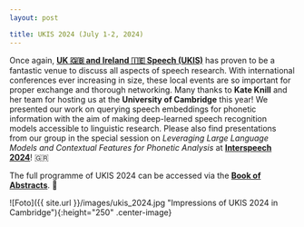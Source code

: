 ```yaml
---
layout: post

title: UKIS 2024 (July 1-2, 2024)
---
```


Once again, <a href="https://ukis2024.eng.cam.ac.uk/" target="_blank" rel="noopener"><strong>UK &#127468;&#127463; and Ireland &#127470;&#127466; Speech (UKIS)</strong></a> has proven to be a fantastic venue to discuss all aspects of speech research.
With international conferences ever increasing in size, these local events are so important for proper exchange and thorough networking. 
Many thanks to <strong>Kate Knill</strong> and her team for hosting us at the <strong>University of Cambridge</strong> this year! 
We presented our work on querying speech embeddings for phonetic information with the aim of making deep-learned speech recognition models accessible to linguistic research. 
Please also find presentations from our group in the special session on <em>Leveraging Large Language Models and Contextual Features for Phonetic Analysis</em> at <a href="https://interspeech2024.org/" target="_blank" rel="noopener"><strong>Interspeech 2024</strong></a>! &#127468;&#127479;

The full programme of UKIS 2024 can be accessed via the <a href="http://ukis2024.eng.cam.ac.uk/wp-content/uploads/2024/07/ukis2024-AbstractBook.pdf" target="_blank" rel="noopener"><strong>Book of Abstracts</strong></a>. &#128211;

![Foto]({{ site.url }}/images/ukis_2024.jpg "Impressions of UKIS 2024 in Cambridge"){:height="250" .center-image}
